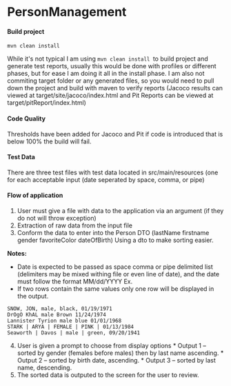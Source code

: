 # PersonManagement

#### Build project
```mvn clean install```

While it's not typical I am using ```mvn clean install ```to build project and generate test reports, usually this would be done with profiles or different phases, but for ease I am doing it all in the install phase. I am also not commiting target folder or any generated files, so you would need to pull down the project and build with maven to verify reports (Jacoco results can viewed at target/site/jacoco/index.html and Pit Reports can be viewed at target/pitReport/index.html)

#### Code Quality 
Thresholds have been added for Jacoco and Pit if code is introduced that is below 100% the build will fail.

#### Test Data
There are three test files with test data located in src/main/resources (one for each acceptable input (date seperated by space, comma, or pipe)


#### Flow of application
1. User must give a file with data to the application via an argument (if they do not will throw exception)
2. Extraction of raw data from the input file
3. Conform the data to enter into the Person DTO (lastName firstname gender favoriteColor dateOfBirth) Using a dto to make sorting easier.

**Notes:**
*  Date is expected to be passed as space comma or pipe delimited list (delimiters may be mixed withing file or even line of date), and the date must follow the format MM/dd/YYYY
Ex.
  * If two rows contain the same values only one row will be displayed in the output.

```Targaryen, daenerys, female, black, 01/20/1970
SNOW, JON, male, black, 01/19/1971
DrOgO KhAL male Brown 11/24/1974
Lannister Tyrion male blue 01/01/1968
STARK | ARYA | FEMALE | PINK | 01/13/1984
Seaworth | Davos | male | green, 09/20/1941
```
 
4. User is given a prompt to choose from display options
        * Output 1 – sorted by gender (females before males) then by last name ascending.
        * Output 2 – sorted by birth date, ascending.
        * Output 3 – sorted by last name, descending.
5. The sorted data is outputed to the screen for the user to review.

